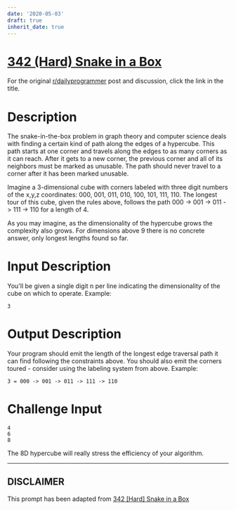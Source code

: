 ```yaml
---
date: '2020-05-03'
draft: true
inherit_date: true
---
```


# [342 (Hard) Snake in a Box](https://www.reddit.com/r/dailyprogrammer/comments/7gvned/20171201_challenge_342_hard_snake_in_a_box/)

For the original [r/dailyprogrammer](https://www.reddit.com/r/dailyprogrammer/) post and discussion, click the link in the title.

# Description
The snake-in-the-box problem in graph theory and computer science deals with finding a certain kind of path along the edges of a hypercube. This path starts at one corner and travels along the edges to as many corners as it can reach. After it gets to a new corner, the previous corner and all of its neighbors must be marked as unusable. The path should never travel to a corner after it has been marked unusable.

Imagine a 3-dimensional cube with corners labeled with three digit numbers of the x,y,z coordinates: 000, 001, 011, 010, 100, 101, 111, 110. The longest tour of this cube, given the rules above, follows the path 000 -> 001 -> 011 -> 111 -> 110 for a length of 4. 

As you may imagine, as the dimensionality of the hypercube grows the complexity also grows. For dimensions above 9 there is no concrete answer, only longest lengths found so far. 

# Input Description
You'll be given a single digit n per line indicating the dimensionality of the cube on which to operate. Example:


```
3
```
# Output Description
Your program should emit the length of the longest edge traversal path it can find following the constraints above. You should also emit the corners toured - consider using the labeling system from above. Example:


```
3 = 000 -> 001 -> 011 -> 111 -> 110
```
# Challenge Input

```
4
6
8
```
The 8D hypercube will really stress the efficiency of your algorithm. 


----
## **DISCLAIMER**
This prompt has been adapted from [342 [Hard] Snake in a Box](https://www.reddit.com/r/dailyprogrammer/comments/7gvned/20171201_challenge_342_hard_snake_in_a_box/
)
